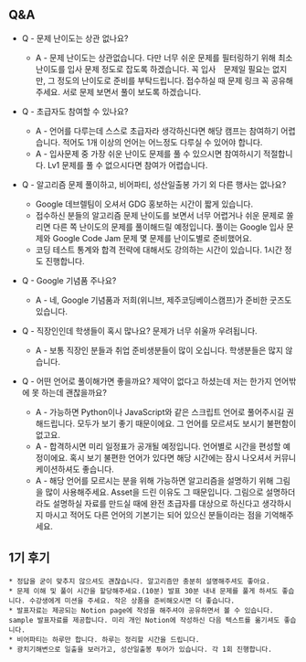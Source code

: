 ## Q&A

* Q - 문제 난이도는 상관 없나요?
    * A - 문제 난이도는 상관없습니다. 다만 너무 쉬운 문제를 필터링하기 위해 최소 난이도를 입사 문제 정도로 잡도록 하겠습니다. 꼭 입사　문제일 필요는 없지만, 그 정도의 난이도로 준비를 부탁드립니다. 접수하실 때 문제 링크 꼭 공유해주세요. 서로 문제 보면서 풀이 보도록 하겠습니다.

* Q - 초급자도 참여할 수 있나요?
    * A - 언어를 다루는데 스스로 초급자라 생각하신다면 해당 캠프는 참여하기 어렵습니다. 적어도 1개 이상의 언어는 어느정도 다루실 수 있어야 합니다.
    * A - 입사문제 중 가장 쉬운 난이도 문제를 풀 수 있으시면 참여하시기 적절합니다. Lv1 문제를 풀 수 없으시다면 참여가 어렵습니다.

* Q - 알고리즘 문제 풀이하고, 비어파티, 성산일출봉 가기 외 다른 행사는 없나요?
    * Google 데브렐팀이 오셔서 GDG 홍보하는 시간이 짧게 있습니다.
    * 접수하신 분들의 알고리즘 문제 난이도를 보면서 너무 어렵거나 쉬운 문제로 쏠리면 다른 쪽 난이도의 문제를 풀이해드릴 예정입니다. 풀이는 Google 입사 문제와 Google Code Jam 문제 몇 문제를 난이도별로 준비했어요.
    * 코딩 테스트 통계와 합격 전략에 대해서도 강의하는 시간이 있습니다. 1시간 정도 진행합니다.

* Q - Google 기념품 주나요?
    * A - 네, Google 기념품과 저희(위니브, 제주코딩베이스캠프)가 준비한 굿즈도 있습니다.

* Q - 직장인인데 학생들이 혹시 많나요? 문제가 너무 쉬울까 우려됩니다.
    * A - 보통 직장인 분들과 취업 준비생분들이 많이 오십니다. 학생분들은 많지 않습니다.

* Q - 어떤 언어로 풀이해가면 좋을까요? 제약이 없다고 하셨는데 저는 한가지 언어밖에 못 하는데 괜찮을까요?
    * A - 가능하면 Python이나 JavaScript와 같은 스크립트 언어로 풀어주시길 권해드립니다. 모두가 보기 좋기 때문이에요. 그 언어를 모르셔도 보시기 불편함이 없고요.
    * A - 합격하시면 미리 일정표가 공개될 예정입니다. 언어별로 시간을 편성할 예정이에요. 혹시 보기 불편한 언어가 있다면 해당 시간에는 잠시 나오셔서 커뮤니케이션하셔도 좋습니다.
    * A - 해당 언어를 모르시는 분을 위해 가능하면 알고리즘을 설명하기 위해 그림을 많이 사용해주세요. Asset을 드린 이유도 그 때문입니다. 그림으로 설명하더라도 설명하실 자료를 만드실 때에 완전 초급자를 대상으로 하신다고 생각하시지 마시고 적어도 다른 언어의 기본기는 되어 있으신 분들이라는 점을 기억해주세요.
    
## 1기 후기
    * 정답을 굳이 맞추지 않으셔도 괜찮습니다. 알고리즘만 충분히 설명해주셔도 좋아요.
    * 문제 이해 및 풀이 시간을 할당해주세요.(10분) 발표 30분 내내 문제를 풀게 하셔도 좋습니다. 수강생에게 미션을 주세요. 작은 상품을 준비해오시면 더 좋습니다.
    * 발표자료는 제공되는 Notion page에 작성을 해주셔야 공유하면서 볼 수 있습니다. sample 발표자료를 제공합니다. 미리 개인 Notion에 작성하신 다음 텍스트를 옮기셔도 좋습니다.
    * 비어파티는 하루만 합니다. 하루는 정리할 시간을 드립니다.
    * 광치기해변으로 일출을 보러가고, 성산일출봉 투어가 있습니다. 각 1회 진행합니다.

